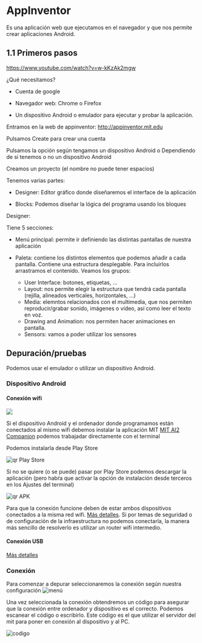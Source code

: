 # AppInventor

Es una aplicación web que ejecutamos en el navegador y que nos permite crear aplicaciones Android.

## 1.1 Primeros pasos

https://www.youtube.com/watch?v=w-kKzAk2mgw

¿Qué necesitamos?

* Cuenta de google

* Navegador web: Chrome o Firefox

* Un dispositivo Android o emulador para ejecutar y probar la aplicación.

Entramos en la web de appinventor: http://appinventor.mit.edu

Pulsamos Create para crear una cuenta

Pulsamos la opción según tengamos un dispositivo Android o Dependiendo de si tenemos o no un dispositivo Android

Creamos un proyecto (el nombre no puede tener espacios)

Tenemos varias partes:

* Designer: Editor gráfico donde diseñaremos el interface de la aplicación

* Blocks: Podemos diseñar la lógica del programa usando los bloques

Designer:

Tiene 5 secciones:

* Menú principal: permite ir definiendo las distintas pantallas de nuestra aplicación

* Paleta: contiene los distintos elementos que podemos añadir a cada pantalla. Contiene una estructura desplegable. Para incluirlos arrastramos el contenido. Veamos los grupos:
	* User Interface: botones, etiquetas, ...
	* Layout: nos permite elegir la estructura que tendrá cada pantalla (rejilla, alineados verticales, horizontales, ...)
	* Media: elemntos relacionados con el multimedia, que nos permiten reproducir/grabar sonido, imágenes o vídeo, así como leer el texto en voz.
	* Drawing and Animation: nos permiten hacer animaciones en pantalla.
	* Sensors: vamos a poder utilizar los sensores


## Depuración/pruebas

Podemos usar el emulador o utilizar un dispositivo Android.

### Dispositivo Android

#### Conexión wifi

![](http://appinventor.mit.edu/explore/sites/all/files/SetupAI2/WifiA.png)

Si el dispositivo Android y el ordenador donde programamos están conectados al mismo wifi debemos instalar la aplicación MIT [MIT AI2 Companion](https://play.google.com/store/apps/details?id=edu.mit.appinventor.aicompanion3) podemos trabajadar directamente con el terminal

Podemos instalarla desde Play Store

![qr Play Store](http://appinventor.mit.edu/explore/sites/all/files/SetupAI2/ai2storecompanionQR.png)

Si no se quiere (o se puede) pasar por Play Store podemos descargar la aplicación (pero habŕa que activar la opción de instalación desde terceros en los Ajustes del terminal)

![qr APK](http://appinventor.mit.edu/ai2test-splash/qrcode.png)

Para que la conexión funcione deben de estar ambos dispositivos conectados a la misma red wifi. [Más detalles](http://appinventor.mit.edu/ai2test-splash/qrcode.png). Si por temas de seguridad o de configuración de la infraestructura no podemos conectarla, la manera más sencillo de resolverlo es utilizar un router wifi intermedio.

#### Conexión USB

[Más detalles](http://appinventor.mit.edu/explore/ai2/setup-device-usb.html)


### Conexión

Para comenzar a depurar seleccionaremos la conexión según nuestra configuración
![menú](http://appinventor.mit.edu/explore/sites/all/files/SetupAI2/wifi/connectSnapshot2.png)

Una vez seleccionada la conexión obtendremos un código para asegurar que la conexión entre ordenador y dispositivo es el correcto. Podemos escanear el código o escribirlo. Este código es el que utilizar el servidor del mit para poner en conexión al dispositivo y al PC.

![codigo](http://appinventor.mit.edu/explore/sites/all/files/ai2tutorials/paintPot2/PaintPotAllBlocks.png)
